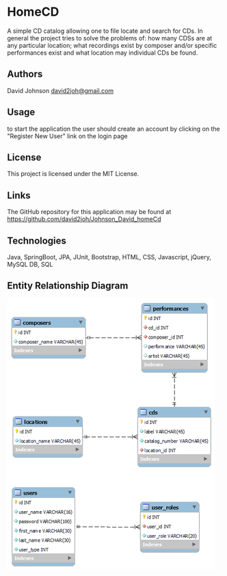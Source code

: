 # HomeCD

A simple CD catalog allowing one to file locate and search for CDs. In general the project tries to solve the problems
of: how many CDSs are at any particular location; what recordings exist by composer and/or specific performances exist
and what location may individual CDs be found.

## Authors

David Johnson david2joh@gmail.com

## Usage

to start the application the user should create an account by clicking on the "Register New User" link on the login page

## License

This project is licensed under the MIT License.

## Links

The GitHub repository for this application may be found at https://github.com/david2joh/Johnson_David_homeCd

## Technologies

Java, SpringBoot, JPA, JUnit, Bootstrap, HTML, CSS, Javascript, jQuery, MySQL DB, SQL

## Entity Relationship Diagram

![ER diagram](sql/homeCD.png)